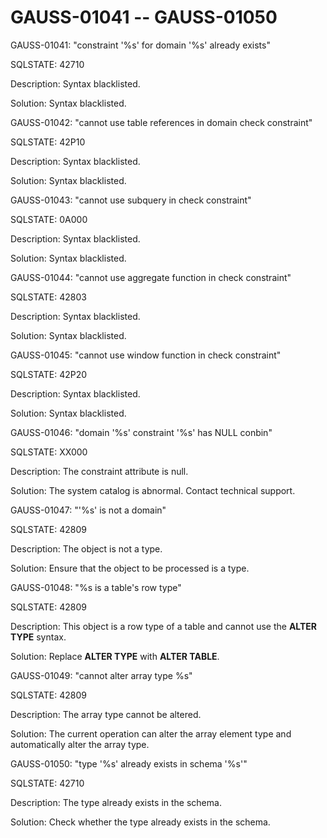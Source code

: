 # GAUSS-01041 -- GAUSS-01050<a name="EN-US_TOPIC_0302073675"></a>

GAUSS-01041: "constraint '%s' for domain '%s' already exists"

SQLSTATE: 42710

Description: Syntax blacklisted.

Solution: Syntax blacklisted.

GAUSS-01042: "cannot use table references in domain check constraint"

SQLSTATE: 42P10

Description: Syntax blacklisted.

Solution: Syntax blacklisted.

GAUSS-01043: "cannot use subquery in check constraint"

SQLSTATE: 0A000

Description: Syntax blacklisted.

Solution: Syntax blacklisted.

GAUSS-01044: "cannot use aggregate function in check constraint"

SQLSTATE: 42803

Description: Syntax blacklisted.

Solution: Syntax blacklisted.

GAUSS-01045: "cannot use window function in check constraint"

SQLSTATE: 42P20

Description: Syntax blacklisted.

Solution: Syntax blacklisted.

GAUSS-01046: "domain '%s' constraint '%s' has NULL conbin"

SQLSTATE: XX000

Description: The constraint attribute is null.

Solution: The system catalog is abnormal. Contact technical support.

GAUSS-01047: "'%s' is not a domain"

SQLSTATE: 42809

Description: The object is not a type.

Solution: Ensure that the object to be processed is a type.

GAUSS-01048: "%s is a table's row type"

SQLSTATE: 42809

Description: This object is a row type of a table and cannot use the  **ALTER TYPE**  syntax.

Solution: Replace  **ALTER TYPE**  with  **ALTER TABLE**.

GAUSS-01049: "cannot alter array type %s"

SQLSTATE: 42809

Description: The array type cannot be altered.

Solution: The current operation can alter the array element type and automatically alter the array type.

GAUSS-01050: "type '%s' already exists in schema '%s'"

SQLSTATE: 42710

Description: The type already exists in the schema.

Solution: Check whether the type already exists in the schema.

